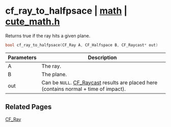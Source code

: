 # cf_ray_to_halfpsace | [math](https://github.com/RandyGaul/cute_framework/blob/master/docs/math/README.md) | [cute_math.h](https://github.com/RandyGaul/cute_framework/blob/master/include/cute_math.h)

Returns true if the ray hits a given plane.

```cpp
bool cf_ray_to_halfpsace(CF_Ray A, CF_Halfspace B, CF_Raycast* out)
```

Parameters | Description
--- | ---
A | The ray.
B | The plane.
out | Can be `NULL`. [CF_Raycast](https://github.com/RandyGaul/cute_framework/blob/master/docs/math/cf_raycast.md) results are placed here (contains normal + time of impact).

## Related Pages

[CF_Ray](https://github.com/RandyGaul/cute_framework/blob/master/docs/math/cf_ray.md)  
